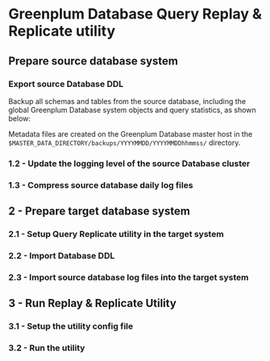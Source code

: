 # Greenplum Database Query Replay & Replicate utility

## Prepare source database system
### Export source Database DDL
Backup all schemas and tables from the source database, including the global Greenplum Database system objects and query statistics, as shown below:

<script src="https://gist.github.com/cantzakas/bbdd6d30cec88bdcbf00850fc1a3a7a0.js"></script>

Metadata files are created on the Greenplum Database master host in the `$MASTER_DATA_DIRECTORY/backups/YYYYMMDD/YYYYMMDDhhmmss/` directory. 

### 1.2 - Update the logging level of the source Database cluster

### 1.3 - Compress source database daily log files

## 2 - Prepare target database system

### 2.1 - Setup Query Replicate utility in the target system

### 2.2 - Import Database DDL

### 2.3 - Import source database log files into the target system

## 3 - Run Replay & Replicate Utility

### 3.1 - Setup the utility config file

### 3.2 - Run the utility



